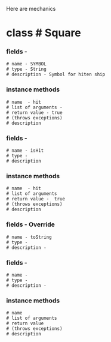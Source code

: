 
Here are mechanics


# class   #  Square

### fields -
    # name - SYMBOL
    # type - String
    # description - Symbol for hiten ship
### instance methods  
    # name  - hit
    # list of arguments - 
    # return value - true
    # (throws exceptions)  
    # description  

### fields -
    # name - isHit
    # type - 
    # description 

### instance methods  
    # name  - hit
    # list of arguments   
    # return value -  true
    # (throws exceptions)  
    # description  

### fields - Override
    # name - toString
    # type - 
    # description - 

### fields -
    # name - 
    # type - 
    # description - 
    
### instance methods  
    # name  
    # list of arguments   
    # return value   
    # (throws exceptions)  
    # description  
